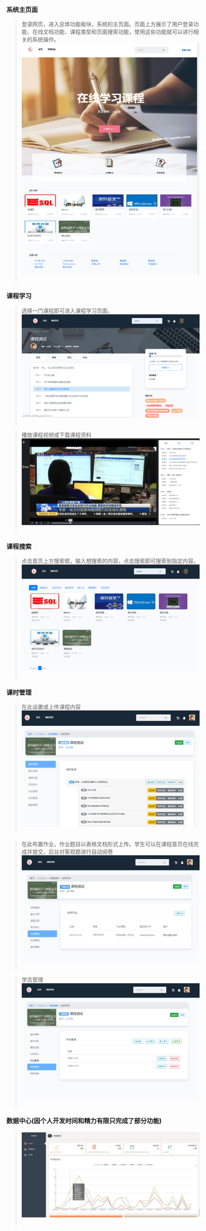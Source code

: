 ### 系统主页面
>登录网页，进入总体功能板块，系统的主页面。页面上方展示了用户登录功能、在线文档功能、课程类型和页面搜索功能，使用这些功能就可以进行相关的系统操作。<br>
>![](https://github.com/dfgr1510315/HappyFriday/blob/ServerTest/SysImage/%E5%9B%BE%E7%89%871.png)<br><br>

### 课程学习
>选择一门课程即可进入课程学习页面。<br>
>![](https://github.com/dfgr1510315/HappyFriday/blob/ServerTest/SysImage/Img2-5.png)<br><br>

>播放课程视频或下载课程资料<br>
>![](https://github.com/dfgr1510315/HappyFriday/blob/ServerTest/SysImage/Img10.png)<br><br>

### 课程搜索
>点击首页上方搜索框，输入想搜索的内容，点击搜索即可搜索到指定内容。<br>
>![](https://github.com/dfgr1510315/HappyFriday/blob/ServerTest/SysImage/Img9.png)<br><br>

### 课时管理
>在此设置或上传课程内容<br>
>![](https://github.com/dfgr1510315/HappyFriday/blob/ServerTest/SysImage/Img11.png)<br><br>

>在此布置作业，作业题目以表格文档形式上传。学生可以在课程首页在线完成并提交，后台对客观题进行自动阅卷<br>
>![](https://github.com/dfgr1510315/HappyFriday/blob/ServerTest/SysImage/Img12.png)<br><br>

>学员管理<br>
>![](https://github.com/dfgr1510315/HappyFriday/blob/ServerTest/SysImage/图片14.png)<br><br>

### 数据中心(因个人开发时间和精力有限只完成了部分功能)
>![](https://github.com/dfgr1510315/HappyFriday/blob/ServerTest/SysImage/Img13.png)<br><br>
